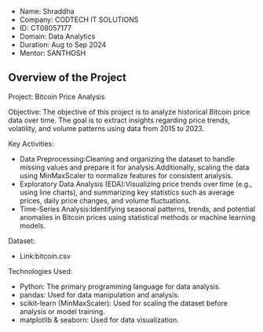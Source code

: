 - Name: Shraddha
- Company: CODTECH IT SOLUTIONS
- ID: CT08057177
- Domain: Data Analytics
- Duration: Aug to Sep 2024
- Mentor: SANTHOSH

Overview of the Project
------------------------
Project: Bitcoin Price Analysis

Objective:
The objective of this project is to analyze historical Bitcoin price data over time. The goal is to extract insights regarding price trends, volatility, and volume patterns using data from 2015 to 2023.

Key Activities:
- Data Preprocessing:Cleaning and organizing the dataset to handle missing values and prepare it for analysis.Additionally, scaling the data using MinMaxScaler to normalize features for consistent analysis.
- Exploratory Data Analysis (EDA):Visualizing price trends over time (e.g., using line charts), and summarizing key statistics such as average prices, daily price changes, and volume fluctuations.
- Time-Series Analysis:Identifying seasonal patterns, trends, and potential anomalies in Bitcoin prices using statistical methods or machine learning models.

Dataset:
- Link:bitcoin.csv

Technologies Used:
- Python: The primary programming language for data analysis.
- pandas: Used for data manipulation and analysis.
- scikit-learn (MinMaxScaler): Used for scaling the dataset before analysis or model training.
- matplotlib & seaborn: Used for data visualization.
